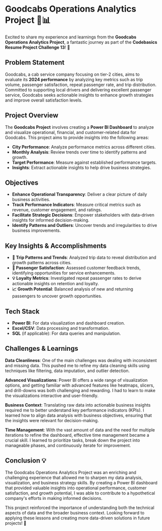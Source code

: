 # Goodcabs Operations Analytics Project 🚖📊

Excited to share my experience and learnings from the **Goodcabs Operations Analytics Project**, a fantastic journey as part of the **Codebasics Resume Project Challenge 13**! 🎉

## Problem Statement

Goodcabs, a cab service company focusing on tier-2 cities, aims to evaluate its **2024 performance** by analyzing key metrics such as trip volume, passenger satisfaction, repeat passenger rate, and trip distribution. Committed to supporting local drivers and delivering excellent passenger service, Goodcabs seeks actionable insights to enhance growth strategies and improve overall satisfaction levels.

## Project Overview

The **Goodcabs Project** involves creating a **Power BI Dashboard** to analyze and visualize operational, financial, and customer-related data for Goodcabs. This project aims to provide insights into the following areas:

- **City Performance**: Analyze performance metrics across different cities.
- **Monthly Analysis**: Review trends over time to identify patterns and growth.
- **Target Performance**: Measure against established performance targets.
- **Insights**: Extract actionable insights to help drive business strategies.

## Objectives

- **Enhance Operational Transparency**: Deliver a clear picture of daily business activities.
- **Track Performance Indicators**: Measure critical metrics such as revenue, customer engagement, and ratings.
- **Facilitate Strategic Decisions**: Empower stakeholders with data-driven insights for informed decision-making.
- **Identify Patterns and Outliers**: Uncover trends and irregularities to drive business improvements.

## Key Insights & Accomplishments

- **🚗 Trip Patterns and Trends**: Analyzed trip data to reveal distribution and growth patterns across cities.
- **💬 Passenger Satisfaction**: Assessed customer feedback trends, identifying opportunities for service enhancements.
- **💡 Loyalty Metrics**: Investigated repeat passenger rates to derive actionable insights on retention and loyalty.
- **📈 Growth Potential**: Balanced analysis of new and returning passengers to uncover growth opportunities.

## Tech Stack

- **Power BI**: For data visualization and dashboard creation.
- **Excel/CSV**: Data processing and transformation.
- **SQL** (if applicable): For data queries and manipulation.

## Challenges & Learnings
**Data Cleanliness**: One of the main challenges was dealing with inconsistent and missing data. This pushed me to refine my data cleaning skills using techniques like filtering, data imputation, and outlier detection.

**Advanced Visualizations**: Power BI offers a wide range of visualization options, and getting familiar with advanced features like heatmaps, slicers, and drill-downs was both challenging and rewarding. I had to learn to make the visualizations interactive and user-friendly.

**Business Context**: Translating raw data into actionable business insights required me to better understand key performance indicators (KPIs). I learned how to align data analysis with business objectives, ensuring that the insights were relevant for decision-making.

**Time Management**: With the vast amount of data and the need for multiple iterations to refine the dashboard, effective time management became a crucial skill. I learned to prioritize tasks, break down the project into manageable phases, and continuously iterate for improvement.

## Conclusion 💡
The Goodcabs Operations Analytics Project was an enriching and challenging experience that allowed me to sharpen my data analysis, visualization, and business strategy skills. By creating a Power BI dashboard that provided valuable insights into operational performance, customer satisfaction, and growth potential, I was able to contribute to a hypothetical company's efforts in making informed decisions.

This project reinforced the importance of understanding both the technical aspects of data and the broader business context. Looking forward to applying these lessons and creating more data-driven solutions in future projects! 🌱


